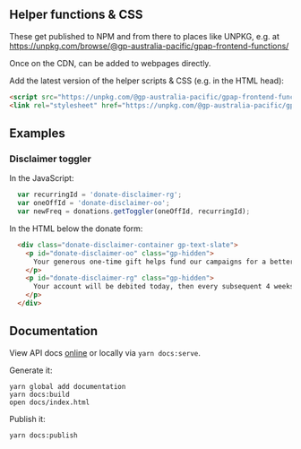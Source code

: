 ## Helper functions & CSS

These get published to NPM and from there to places like UNPKG, e.g. at https://unpkg.com/browse/@gp-australia-pacific/gpap-frontend-functions/

Once on the CDN, can be added to webpages directly.

Add the latest version of the helper scripts & CSS (e.g. in the HTML head):

```html
<script src="https://unpkg.com/@gp-australia-pacific/gpap-frontend-functions@latest"></script>
<link rel="stylesheet" href="https://unpkg.com/@gp-australia-pacific/gpap-frontend-functions@latest/dist/gp-donate.css">
```

## Examples

### Disclaimer toggler

In the JavaScript:

```javascript
  var recurringId = 'donate-disclaimer-rg';
  var oneOffId = 'donate-disclaimer-oo';
  var newFreq = donations.getToggler(oneOffId, recurringId);
```

In the HTML below the donate form:

```html
  <div class="donate-disclaimer-container gp-text-slate">
    <p id="donate-disclaimer-oo" class="gp-hidden">
      Your generous one-time gift helps fund our campaigns for a better and greener future.
    </p>
    <p id="donate-disclaimer-rg" class="gp-hidden">
      Your account will be debited today, then every subsequent 4 weeks. <a href="https://www.greenpeace.org.au/contact/">Get in touch with us to</a> arrange an alternative date.
    </p>
  </div>
```

## Documentation

View API docs [online](https://github.io/greenpeace/gpap-frontend-functions) or locally via `yarn docs:serve`.

Generate it:
```
yarn global add documentation
yarn docs:build
open docs/index.html
```

Publish it:
```
yarn docs:publish
```
